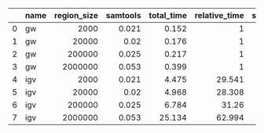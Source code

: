 |    | name   |   region_size |   samtools |   total_time |   relative_time |   start_time |   render |   relative_render_time |   total_mem |   start_mem |   relative_mem |
|---:|:-------|--------------:|-----------:|-------------:|----------------:|-------------:|---------:|-----------------------:|------------:|------------:|---------------:|
|  0 | gw     |          2000 |      0.021 |        0.152 |           1     |         0.13 |    0.022 |                1       |       0.121 |       0.12  |          1     |
|  1 | gw     |         20000 |      0.02  |        0.176 |           1     |         0.13 |    0.046 |                1       |       0.124 |       0.12  |          1     |
|  2 | gw     |        200000 |      0.025 |        0.217 |           1     |         0.13 |    0.087 |                1       |       0.127 |       0.12  |          1     |
|  3 | gw     |       2000000 |      0.053 |        0.399 |           1     |         0.13 |    0.269 |                1       |       0.139 |       0.12  |          1     |
|  4 | igv    |          2000 |      0.021 |        4.475 |          29.541 |         4.26 |    0.215 |                9.77273 |       0.297 |       0.271 |          2.447 |
|  5 | igv    |         20000 |      0.02  |        4.968 |          28.308 |         4.26 |    0.708 |               15.3913  |       0.417 |       0.271 |          3.374 |
|  6 | igv    |        200000 |      0.025 |        6.784 |          31.26  |         4.26 |    2.524 |               29.0115  |       1.024 |       0.271 |          8.069 |
|  7 | igv    |       2000000 |      0.053 |       25.134 |          62.994 |         4.26 |   20.874 |               77.5985  |       5.866 |       0.271 |         42.336 |